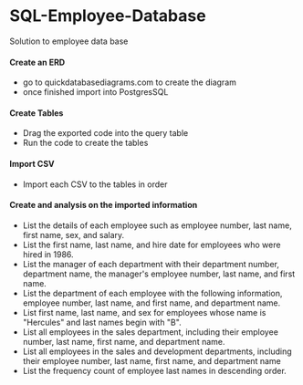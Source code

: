 # SQL-Employee-Database
Solution to employee data base

#### Create an ERD
 - go to quickdatabasediagrams.com to create the diagram
 - once finished import into PostgresSQL

#### Create Tables
 - Drag the exported code into the query table
 - Run the code to create the tables

#### Import CSV
 - Import each CSV to the tables in order

#### Create and analysis on the imported information
- List the details of each employee such as employee number, last name, first name, sex, and salary.
- List the first name, last name, and hire date for employees who were hired in 1986.
- List the manager of each department with their department number, department name, the manager's employee number, last name, and first name.
- List the department of each employee with the following information, employee number, last name, and first name, and department name.
- List first name, last name, and sex for employees whose name is "Hercules" and last names begin with "B".
- List all employees in the sales department, including their employee number, last name, first name, and department name.
- List all employees in the sales and development departments, including their employee number, last name, first name, and department name
- List the frequency count of employee last names in descending order.
